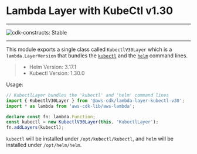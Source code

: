 # Lambda Layer with KubeCtl v1.30
<!--BEGIN STABILITY BANNER-->

---

![cdk-constructs: Stable](https://img.shields.io/badge/cdk--constructs-stable-success.svg?style=for-the-badge)

---

<!--END STABILITY BANNER-->

This module exports a single class called `KubectlV30Layer` which is a `lambda.LayerVersion` that
bundles the [`kubectl`](https://kubernetes.io/docs/reference/kubectl/kubectl/) and the
[`helm`](https://helm.sh/) command lines.

> - Helm Version: 3.17.1
> - Kubectl Version: 1.30.0
>

Usage:

```ts
// KubectlLayer bundles the 'kubectl' and 'helm' command lines
import { KubectlV30Layer } from '@aws-cdk/lambda-layer-kubectl-v30';
import * as lambda from 'aws-cdk-lib/aws-lambda';

declare const fn: lambda.Function;
const kubectl = new KubectlV30Layer(this, 'KubectlLayer');
fn.addLayers(kubectl);
```

`kubectl` will be installed under `/opt/kubectl/kubectl`, and `helm` will be installed under `/opt/helm/helm`.
